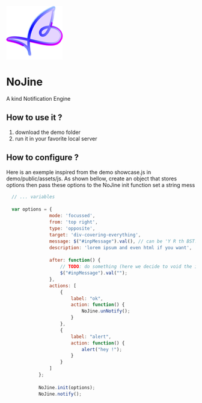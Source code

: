 ![alt NoJine logo](https://github.com/ManuUseGitHub/NoJine/blob/master/demo/public/images/logo.svg.png)

# NoJine
A kind Notification Engine

## How to use it ?
1. download the demo folder
2. run it in your favorite local server

## How to configure ?
Here is an exemple inspired from the demo showcase.js in demo/public/assets/js. As shown bellow, create an object that stores options then pass these options to the NoJine init function
set a string mess

```Javascript
  // ... variables
  
  var options = {
                mode: 'focussed',
                from: 'top right',
                type: 'opposite',
                target: 'div-covering-everything',
                message: $("#inpMessage").val(), // can be 'Y R th BST!',
                description: 'lorem ipsum and even html if you want',
            
                after: function() {
                    // TODO: do something (here we decide to void the input containing the message)
                    $("#inpMessage").val("");
                },
                actions: [
                    {
                        label: "ok",
                        action: function() {
                            NoJine.unNotify();
                        }
                    },
                    {
                        label: "alert",
                        action: function() {
                            alert("hey !");
                        }
                    }
                ]
            };

            NoJine.init(options);
            NoJine.notify();
```

